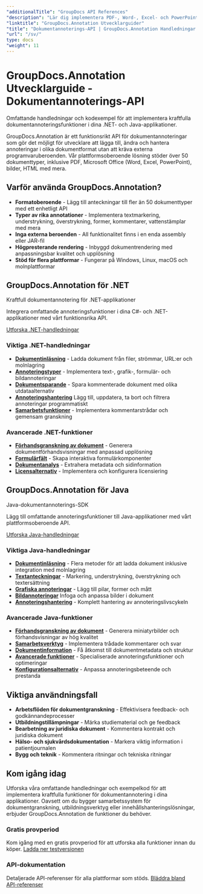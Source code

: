 ```yaml
---
"additionalTitle": "GroupDocs API References"
"description": "Lär dig implementera PDF-, Word-, Excel- och PowerPoint-dokumentannoteringar i .NET- och Java-applikationer. Steg-för-steg-handledningar för textmarkering, kommentarer, former och samarbetsfunktioner."
"linktitle": "GroupDocs.Annotation Utvecklarguider"
"title": "Dokumentannoterings-API | GroupDocs.Annotation Handledningar och SDK-exempel"
"url": "/sv/"
type: docs
"weight": 11
---
```


# GroupDocs.Annotation Utvecklarguide - Dokumentannoterings-API

Omfattande handledningar och kodexempel för att implementera kraftfulla dokumentannoteringsfunktioner i dina .NET- och Java-applikationer.

GroupDocs.Annotation är ett funktionsrikt API för dokumentannoteringar som gör det möjligt för utvecklare att lägga till, ändra och hantera annoteringar i olika dokumentformat utan att kräva externa programvaruberoenden. Vår plattformsoberoende lösning stöder över 50 dokumenttyper, inklusive PDF, Microsoft Office (Word, Excel, PowerPoint), bilder, HTML med mera.

## Varför använda GroupDocs.Annotation?

- **Formatoberoende** - Lägg till anteckningar till fler än 50 dokumenttyper med ett enhetligt API
- **Typer av rika annotationer** - Implementera textmarkering, understrykning, överstrykning, former, kommentarer, vattenstämplar med mera
- **Inga externa beroenden** - All funktionalitet finns i en enda assembly eller JAR-fil
- **Högpresterande rendering** - Inbyggd dokumentrendering med anpassningsbar kvalitet och upplösning
- **Stöd för flera plattformar** - Fungerar på Windows, Linux, macOS och molnplattformar

## GroupDocs.Annotation för .NET

Kraftfull dokumentannotering för .NET-applikationer

Integrera omfattande annoteringsfunktioner i dina C#- och .NET-applikationer med vårt funktionsrika API.

[Utforska .NET-handledningar](./net/)

### Viktiga .NET-handledningar

- [**Dokumentinläsning**](./net/document-loading) - Ladda dokument från filer, strömmar, URL:er och molnlagring
- [**Annoteringstyper**](./net/text-annotations) - Implementera text-, grafik-, formulär- och bildannoteringar
- [**Dokumentsparande**](./net/document-saving) - Spara kommenterade dokument med olika utdataalternativ
- [**Annoteringshantering**](./net/annotation-management) Lägg till, uppdatera, ta bort och filtrera annoteringar programmatiskt
- [**Samarbetsfunktioner**](./net/reply-management) - Implementera kommentarstrådar och gemensam granskning

### Avancerade .NET-funktioner

- [**Förhandsgranskning av dokument**](./net/document-preview) - Generera dokumentförhandsvisningar med anpassad upplösning
- [**Formulärfält**](./net/form-field-annotations) - Skapa interaktiva formulärkomponenter
- [**Dokumentanalys**](./net/document-information) - Extrahera metadata och sidinformation
- [**Licensalternativ**](./net/licensing-and-configuration) - Implementera och konfigurera licensiering

## GroupDocs.Annotation för Java

Java-dokumentannoterings-SDK

Lägg till omfattande annoteringsfunktioner till Java-applikationer med vårt plattformsoberoende API.

[Utforska Java-handledningar](./java/)

### Viktiga Java-handledningar

- [**Dokumentinläsning**](./java/document-loading) - Flera metoder för att ladda dokument inklusive integration med molnlagring
- [**Textanteckningar**](./java/text-annotations) - Markering, understrykning, överstrykning och textersättning
- [**Grafiska annoteringar**](./java/graphical-annotations) - Lägg till pilar, former och mått
- [**Bildannoteringar**](./java/image-annotations) Infoga och anpassa bilder i dokument  
- [**Annoteringshantering**](./java/annotation-management) - Komplett hantering av annoteringslivscykeln

### Avancerade Java-funktioner

- [**Förhandsgranskning av dokument**](./java/document-preview) - Generera miniatyrbilder och förhandsvisningar av hög kvalitet
- [**Samarbetsverktyg**](./java/reply-management) - Implementera trådade kommentarer och svar
- [**Dokumentinformation**](./java/document-information) - Få åtkomst till dokumentmetadata och struktur
- [**Avancerade funktioner**](./java/advanced-features) - Specialiserade annoteringsfunktioner och optimeringar
- [**Konfigurationsalternativ**](./java/licensing-and-configuration) - Anpassa annoteringsbeteende och prestanda

## Viktiga användningsfall

- **Arbetsflöden för dokumentgranskning** - Effektivisera feedback- och godkännandeprocesser
- **Utbildningstillämpningar** - Märka studiematerial och ge feedback
- **Bearbetning av juridiska dokument** - Kommentera kontrakt och juridiska dokument
- **Hälso- och sjukvårdsdokumentation** - Markera viktig information i patientjournalen
- **Bygg och teknik** - Kommentera ritningar och tekniska ritningar

## Kom igång idag

Utforska våra omfattande handledningar och exempelkod för att implementera kraftfulla funktioner för dokumentannotering i dina applikationer. Oavsett om du bygger samarbetssystem för dokumentgranskning, utbildningsverktyg eller innehållshanteringslösningar, erbjuder GroupDocs.Annotation de funktioner du behöver.

### Gratis provperiod
Kom igång med en gratis provperiod för att utforska alla funktioner innan du köper.
[Ladda ner testversionen](https://releases.groupdocs.com/annotation/)

### API-dokumentation
Detaljerade API-referenser för alla plattformar som stöds.
[Bläddra bland API-referenser](https://reference.groupdocs.com/annotation/)